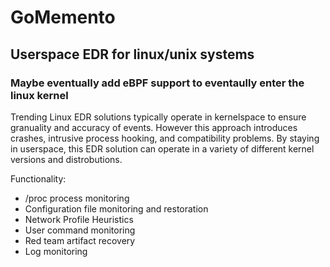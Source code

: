 # GoMemento
## Userspace EDR for linux/unix systems
### Maybe eventually add eBPF support to eventaully enter the linux kernel

Trending Linux EDR solutions typically operate in kernelspace to ensure granuality and accuracy of events.  However this approach introduces crashes, intrusive process hooking, and compatibility problems.  By staying in userspace, this EDR solution can operate in a variety of different kernel versions and distrobutions.

Functionality:
- /proc process monitoring
- Configuration file monitoring and restoration
- Network Profile Heuristics
- User command monitoring
- Red team artifact recovery
- Log monitoring
